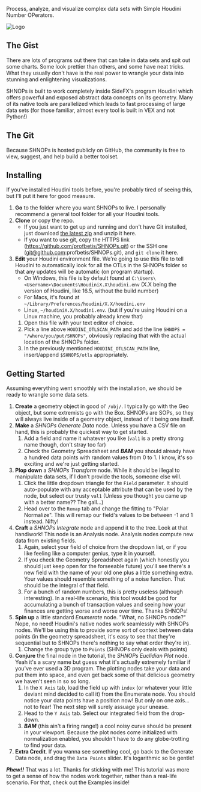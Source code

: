 Process, analyze, and visualize complex data sets with Simple Houdini Number OPerators.

![Logo](https://github.com/profbetis/SHNOPs/blob/meta/shnops_banner.svg)

## The Gist
There are lots of programs out there that can take in data sets and spit out some charts. Some look prettier than others, and some have neat tricks. What they usually don't have is the real power to wrangle your data into stunning and enlightening visualizations.

SHNOPs is built to work completely inside SideFX's program Houdini which offers powerful and exposed abstract data concepts on its geometry. Many of its native tools are parallelized which leads to fast processing of large data sets (for those familiar, almost every tool is built in VEX and not Python!)

## The Git
Because SHNOPs is hosted publicly on GitHub, the community is free to view, suggest, and help build a better toolset.

## Installing
If you've installed Houdini tools before, you're probably tired of seeing this, but I'll put it here for good measure.
1. **Go** to the folder where you want SHNOPs to live. I personally recommend a general tool folder for all your Houdini tools.
2. **Clone** or copy the repo.
    - If you just want to get up and running and don't have Git installed, just download [the latest zip](https://github.com/profbetis/SHNOPs/archive/master.zip) and unzip it here.
    - If you want to use git, copy the HTTPS link (https://github.com/profbetis/SHNOPs.git) or the SSH one (git@github.com:profbetis/SHNOPs.git), and `git clone` it here.
3. **Edit** your Houdini environment file. We're going to use this file to tell Houdini to automatically look for all the OTLs in the SHNOPs folder so that any updates will be automatic (on program startup).
    - On Windows, this file is by default found at `C:\Users\<Username>\Documents\HoudiniX.X\houdini.env` (X.X being the version of Houdini, like 16.5, without the build number)
    - For Macs, it's found at `~/Library/Preferences/houdini/X.X/houdini.env`
    - Linux, `~/houdiniX.X/houdini.env`. (but if you're using Houdini on a Linux machine, you probably already knew that)
    1. Open this file with your text editor of choice.
    2. Pick a line above `HOUDINI_OTLSCAN_PATH` and add the line `SHNOPS = "/where/you/put/SHNOPs"`, obviously replacing that with the actual location of the SHNOPs folder.
    3. In the previously mentioned `HOUDINI_OTLSCAN_PATH` line, insert/append `$SHNOPS/otls` appropriately.

## Getting Started
Assuming everything went smoothly with the installation, we should be ready to wrangle some data sets.
1. **Create** a geometry object in good ol' `/obj/`. I typically go with the Geo object, but some extremists go with the Box. SHNOPs are SOPs, so they will always live inside of a geometry object, instead of it being one itself.
2. **Make** a _SHNOPs Generate Data_ node. Unless you have a CSV file on hand, this is probably the quickest way to get started.
    1. Add a field and name it whatever you like (`val1` is a pretty strong name though, don't stray too far)
    2. Check the Geometry Spreadsheet and **_BAM_** you should already have a hundred data points with random values from 0 to 1. I know, it's so exciting and we're just getting started.
3. **Plop down** a _SHNOPs Transform_ node. While it should be illegal to manipulate data sets, if I don't provide the tools, someone else will.
    1. Click the little dropdown triangle for the `Field` parameter. It should auto-populate with any acceptable attribute that can be used by the node, but select our trusty `val1` (Unless you thought you came up with a better name?? The gall...)
    2. Head over to the `Remap` tab and change the fitting to "Polar Normalize". This will remap our field's values to be between -1 and 1 instead. Nifty!
4. **Craft** a _SHNOPs Integrate_ node and append it to the tree. Look at that handiwork! This node is an Analysis node. Analysis nodes compute new data from existing fields.
    1. Again, select your field of choice from the dropdown list, or if you like feeling like a computer genius, type it in yourself.
    2. If you check the Geometry Spreadsheet again (which honestly you should just keep open for the forseeable future) you'll see there's a new field with the name of your old one plus a little something extra. Your values should resemble something of a noise function. That should be the integral of that field.
    3. For a bunch of random numbers, this is pretty useless (although interesting). In a real-life scenario, this tool would be good for accumulating a bunch of transaction values and seeing how your finances are getting worse and worse over time. Thanks SHNOPs!
5. **Spin up** a little standard _Enumerate_ node. "What, no SHNOPs node?" Nope, no need! Houdini's native nodes work seamlessly with SHNOPs nodes. We'll be using this to provide some sort of context between data points (in the geometry spreadsheet, it's easy to see that they're sequential but to SHNOPs there's nothing to say what order they're in).
    1. Change the group type to `Points` (SHNOPs only deals with points)
6. **Conjure** the final node in the tutorial, the _SHNOPs Euclidian Plot_ node. Yeah it's a scary name but guess what it's actually extremely familiar if you've ever used a 3D program. The plotting nodes take your data and put them into space, and even get back some of that delicious geometry we haven't seen in so so long.
    1. In the `X Axis` tab, load the field up with `index` (or whatever your little deviant mind decided to call it) from the Enumerate node. You should notice your data points have a position now! But only on one axis... not to fear! The next step will surely assuage your unease.
    2. Head to the `Y Axis` tab. Select our integrated field from the drop-down.
    3. **_BAM_** (this ain't a firing range!) a cool noisy curve should be present in your viewport. Because the plot nodes come initialized with normalization enabled, you shouldn't have to do any globe-trotting to find your data.
7. **Extra Credit**. If you wanna see something cool, go back to the Generate Data node, and drag the `Data Points` slider. It's logarithmic so be gentle!

**_Phew!!_** That was a lot. Thanks for sticking with me! This tutorial was more to get a sense of how the nodes work together, rather than a real-life scenario. For that, check out the Examples inside!
